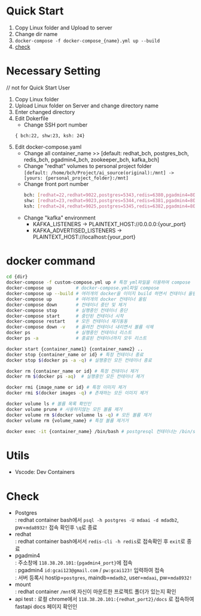 # Quick Start
1. Copy Linux folder and Upload to server
2. Change dir name
3. `docker-compose -f docker-compose_{name}.yml up --build`
4. [check](#check)

# Necessary Setting
// not for Quick Start User
1. Copy Linux folder
2. Upload Linux folder on Server and change directory name
3. Enter changed directory
4. Edit Dokerfile
    - Change SSH port number
    ```
    { bch:22, shw:23, ksh: 24}
    ```
5. Edit docker-compose.yaml
    - Change all container_name >> [default: redhat_bch, postgres_bch, redis_bch, pgadmin4_bch, zookeeper_bch, kafka_bch] 
    - Change "redhat" volumes to personal project folder <br>`[default: /home/bch/Project/ai_source(original):/mnt] -> [yours: {personal_project_folder}:/mnt]`
    - Change front port number
        ```bash
        bch: [redhat=22,redhat=9022,postgres=5343,redis=6380,pgadmin4=8080,zookeeper=2182,kafka=9093]
        shw: [redhat=23,redhat=9023,postgres=5344,redis=6381,pgadmin4=8081,zookeeper=2183,kafka=9094]
        ksh: [redhat=24,redhat=9025,postgres=5345,redis=6382,pgadmin4=8082,zookeeper=2184,kafka=9095]```
    - Change "kafka" environment
        - KAFKA_LISTENERS -> PLAINTEXT_HOST://0.0.0.0:{your_port}
        - KAFKA_ADVERTISED_LISTENERS -> PLAINTEXT_HOST://localhost:{your_port}

# docker command
```bash
cd {dir}
docker-compose -f custom-compose.yml up # 특정 yml파일을 이용하여 compose
docker-compose up         # docker-compose.yml파일 compose
docker-compose up --build # 여러개의 docker을 이미지 build 하면서 컨테이너 올림(최초실행시만)
docker-compose up         # 여러개의 docker 컨테이너 올림
docker-compose down       # 컨테이너 중단 및 제거 
docker-compose stop       # 실행중인 컨테이너 중단
docker-compose start      # 중단된 컨테이너 시작
docker-compose restart    # 모든 컨테이너 재기동동
docker-compose down -v    # 올려진 컨테이너 내리면서 볼륨 삭제
docker ps                 # 실행중인 컨테이너 리스트
docker ps -a              # 종료된 컨테이너까지 모두 리스트

docker start {container_name1} {container_name2} ..
docker stop {container_name or id} # 특정 컨테이너 종료
docker stop $(docker ps -a -q) # 실행중인 모든 컨테이너 종료

docker rm {container_name or id} # 특정 컨테이너 제거
docker rm $(docker ps -aq)  # 실행중인 모든 컨테이너 제거

docker rmi {image_name or id} # 특정 이미지 제거
docker rmi $(docker images -q) # 존재하는 모든 이미지 제거

docker volume ls # 볼륨 목록 확인인
docker volume prune # 사용하지않는 모든 볼륨 제거
docker volume rm $(docker volumne ls -q) # 모든 볼륨 제거
docker volume rm {volume_name} # 특정 볼륨 제거거

docker exec -it {container_name} /bin/bash # postgresql 컨테이너는 /bin/sh
```

# Utils
- Vscode: Dev Containers

# Check
- Postgres <br>
 : redhat container bash에서 `psql -h postgres -U mdaai -d mdadb2`, pw=`mda8932!` 접속 확인후 `\q`로 종료
- redhat <br>
 : redhat container bash에서서 `redis-cli -h redis`로 접속확인 후 `exit`로 종료
- pgadmin4 <br>
 : 주소창에 `118.38.20.101:{pgadmin4_port}`에 접속 <br>
 : pgadmin4 `id:gcai123@gmail.com` / `pw:gcai123!` 입력하여 접속 <br>
 : 서버 등록시 hostip=`postgres`, maindb=`mdadb2`, user=`mdaai`, pw=`mda8932!`  
- mount <br>
 : redhat container `/mnt`에 자신이 마운트한 프로젝트 폴더가 있는지 확인
- api test
 : 로컬 chrome에서 `118.38.20.101:{redhat_port2}/docs` 로 접속하여 fastapi docs 페이지 확인인 
